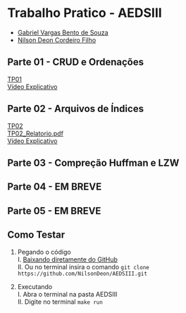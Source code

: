 # Trabalho Pratico - AEDSIII

* [Gabriel Vargas Bento de Souza](https://github.com/gabrielvargas00)
* [Nilson Deon Cordeiro Filho](https://github.com/NilsonDeon/)

## Parte 01 - CRUD e Ordenações

[TP01](https://github.com/NilsonDeon/AEDSIII/archive/refs/tags/v1.0.0.zip) <br>
[Vídeo Explicativo](https://youtu.be/kb8gb98yIVY)

## Parte 02 - Arquivos de Índices

[TP02]() <br>
[TP02_Relatorio.pdf]()<br>
[Vídeo Explicativo]()

## Parte 03 - Compreção Huffman e LZW

## Parte 04 - EM BREVE

## Parte 05 - EM BREVE

## Como Testar

1. Pegando o código<br>
  I. [Baixando diretamente do GitHub](https://github.com/NilsonDeon/AEDSIII/archive/refs/heads/main.zip)<br>
  II. Ou no terminal insira o comando `git clone https://github.com/NilsonDeon/AEDSIII.git`
    
2. Executando<br>
  I. Abra o terminal na pasta AEDSIII<br>
  II. Digite no terminal `make run`






